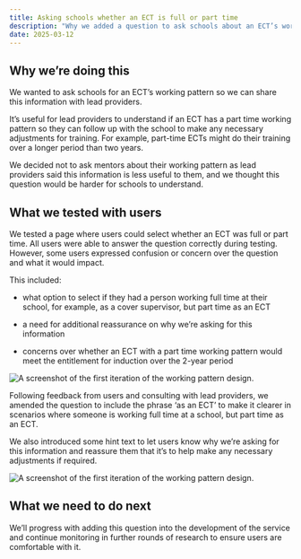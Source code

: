 ```yaml
---
title: Asking schools whether an ECT is full or part time
description: "Why we added a question to ask schools about an ECT’s working pattern and how we iterated it."
date: 2025-03-12
---
```


## Why we’re doing this

We wanted to ask schools for an ECT’s working pattern so we can share this information with lead providers.

It’s useful for lead providers to understand if an ECT has a part time working pattern so they can follow up with the school to make any necessary adjustments for training. For example, part-time ECTs might do their training over a longer period than two years.

We decided not to ask mentors about their working pattern as lead providers said this information is less useful to them, and we thought this question would be harder for schools to understand.

## What we tested with users

We tested a page where users could select whether an ECT was full or part time. All users were able to answer the question correctly during testing. However, some users expressed confusion or concern over the question and what it would impact.

This included:

* what option to select if they had a person working full time at their school, for example, as a cover supervisor, but part time as an ECT

* a need for additional reassurance on why we’re asking for this information

* concerns over whether an ECT with a part time working pattern would meet the entitlement for induction over the 2-year period

![A screenshot of the first iteration of the working pattern design.](/ecf-v2/2025-03-10-asking-schools-whether-an-ect-is-full-or-part-time/screenshot1.png)

Following feedback from users and consulting with lead providers, we amended the question to include the phrase ‘as an ECT’ to make it clearer in scenarios where someone is working full time at a school, but part time as an ECT.

We also introduced some hint text to let users know why we’re asking for this information and reassure them that it’s to help make any necessary adjustments if required.

![A screenshot of the first iteration of the working pattern design.](/ecf-v2/2025-03-10-asking-schools-whether-an-ect-is-full-or-part-time/screenshot2.png)

## What we need to do next

We’ll progress with adding this question into the development of the service and continue monitoring in further rounds of research to ensure users are comfortable with it.
